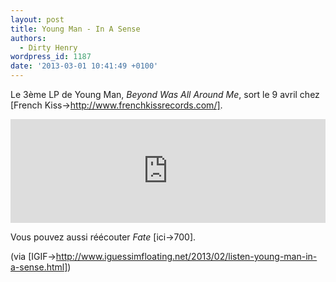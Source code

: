 ```yaml
---
layout: post
title: Young Man - In A Sense
authors:
  - Dirty Henry
wordpress_id: 1187
date: '2013-03-01 10:41:49 +0100'
---
```

Le 3ème LP de Young Man, *Beyond Was All Around Me*, sort le 9 avril chez [French Kiss->http://www.frenchkissrecords.com/].

<iframe width="100%" height="166" scrolling="no" frameborder="no" src="https://w.soundcloud.com/player/?url=http%3A%2F%2Fapi.soundcloud.com%2Ftracks%2F76892371"></iframe>

Vous pouvez aussi réécouter *Fate* [ici->700]. 

(via [IGIF->http://www.iguessimfloating.net/2013/02/listen-young-man-in-a-sense.html])
